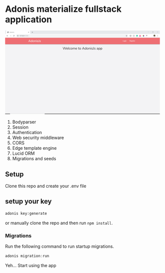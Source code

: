 # Adonis materialize fullstack application

![Adonis app](material.gif)

1. Bodyparser
2. Session
3. Authentication
4. Web security middleware
5. CORS
6. Edge template engine
7. Lucid ORM
8. Migrations and seeds

## Setup

Clone this repo and create your .env file

## setup your key

```bash
adonis key:generate
```

or manually clone the repo and then run `npm install`.

### Migrations

Run the following command to run startup migrations.

```js
adonis migration:run
```

Yeh... Start using the app
